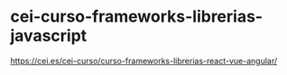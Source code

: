 # cei-curso-frameworks-librerias-javascript
https://cei.es/cei-curso/curso-frameworks-librerias-react-vue-angular/
